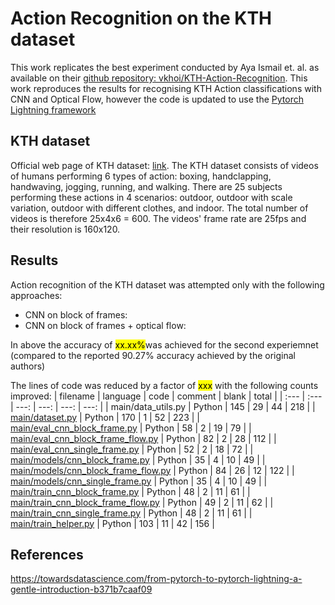 # Action Recognition on the KTH dataset

This work replicates the best experiment conducted by Aya Ismail et. al. as available on their [github repository: vkhoi/KTH-Action-Recognition](https://github.com/vkhoi/KTH-Action-Recognition). This work reproduces the results for recognising KTH Action classifications with CNN and Optical Flow, however the code is updated to use the [Pytorch Lightning framework](https://pytorch-lightning.rtfd.io/en/latest/) 


## KTH dataset
Official web page of KTH dataset: [link](http://www.nada.kth.se/cvap/actions). 
The KTH dataset consists of videos of humans performing 6 types of action: boxing, handclapping, handwaving, jogging, running, and walking. There are 25 subjects performing these actions in 4 scenarios: outdoor, outdoor with scale variation, outdoor with different clothes, and indoor. The total number of videos is therefore 25x4x6 = 600. The videos' frame rate are 25fps and their resolution is 160x120.

## Results
Action recognition of the KTH dataset was attempted only with the following approaches:
* CNN on block of frames: 
* CNN on block of frames + optical flow: 

In above the accuracy of <mark>xx.xx%</mark>was achieved for the second experiemnet (compared to the reported 90.27% accuracy achieved by the original authors)

The lines of code was reduced by a factor of <mark>xxx</mark> with the following counts improved: 
| filename | language | code | comment | blank | total |
| :--- | :--- | ---: | ---: | ---: | ---: |
| main/data_utils.py | Python | 145 | 29 | 44 | 218 |
| [main/dataset.py](/main/dataset.py) | Python | 170 | 1 | 52 | 223 |
| [main/eval_cnn_block_frame.py](/main/eval_cnn_block_frame.py) | Python | 58 | 2 | 19 | 79 |
| [main/eval_cnn_block_frame_flow.py](/main/eval_cnn_block_frame_flow.py) | Python | 82 | 2 | 28 | 112 |
| [main/eval_cnn_single_frame.py](/main/eval_cnn_single_frame.py) | Python | 52 | 2 | 18 | 72 |
| [main/models/cnn_block_frame.py](/main/models/cnn_block_frame.py) | Python | 35 | 4 | 10 | 49 |
| [main/models/cnn_block_frame_flow.py](/main/models/cnn_block_frame_flow.py) | Python | 84 | 26 | 12 | 122 |
| [main/models/cnn_single_frame.py](/main/models/cnn_single_frame.py) | Python | 35 | 4 | 10 | 49 |
| [main/train_cnn_block_frame.py](/main/train_cnn_block_frame.py) | Python | 48 | 2 | 11 | 61 |
| [main/train_cnn_block_frame_flow.py](/main/train_cnn_block_frame_flow.py) | Python | 49 | 2 | 11 | 62 |
| [main/train_cnn_single_frame.py](/main/train_cnn_single_frame.py) | Python | 48 | 2 | 11 | 61 |
| [main/train_helper.py](/main/train_helper.py) | Python | 103 | 11 | 42 | 156 |


## References 
https://towardsdatascience.com/from-pytorch-to-pytorch-lightning-a-gentle-introduction-b371b7caaf09